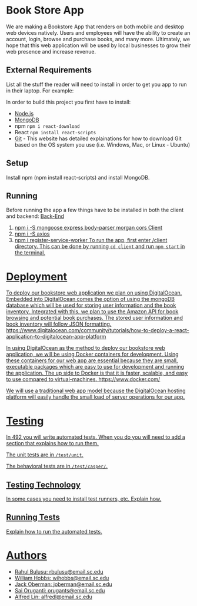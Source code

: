 # Book Store App 

We are making a Bookstore App that renders on both mobile and desktop web devices natively. Users and employees will have the ability to create an account, login, browse and purchase books, and many more. Ultimately, we hope that this web application will be used by local businesses to grow their web presence and increase revenue.  

## External Requirements

List all the stuff the reader will need to install in order to get you app to run in their laptop. For example:  

In order to build this project you first have to install:

* [Node.js](https://nodejs.org/en/)
* [MongoDB](https://www.mongodb.com/)
* npm `npm i react-download`
* React `npm install react-scripts`
* [Git](https://gist.github.com/derhuerst/1b15ff4652a867391f03) - This website has detailed explainations 
for how to download Git based on the OS system you use (i.e. Windows, Mac, or Linux - Ubuntu)
## Setup

Install npm (npm install react-scripts) and install MongoDB.

## Running
Before running the app a few things have to be installed in both the client and backend:
<u>Back-End<u>
1) npm i -S mongoose express body-parser morgan cors
<u>Client<u>
1) npm i -S axios
2) npm i register-service-worker
To run the app, first enter /client directory. This can be done by running `cd client` and run `npm start` in the terminal.

# Deployment
To deploy our bookstore web application we plan on using DigitalOcean. Embedded into DigitalOcean comes the option of using the mongoDB database which will be used for storing user information and the book inventory. Integrated with this, we plan to use the Amazon API for book browsing and potential book purchases. The stored user information and book inventory will follow JSON formatting. https://www.digitalocean.com/community/tutorials/how-to-deploy-a-react-application-to-digitalocean-app-platform

In using DigitalOcean as the method to deploy our bookstore web application, we will be using Docker containers for development. Using these containers for our web app are essential because they are small, executable packages which are easy to use for development and running the application. The up side to Docker is that it is faster, scalable, and easy to use compared to virtual-machines. https://www.docker.com/

We will use a traditional web app model because the DigitalOcean hosting platform will easily handle the small load of server operations for our app.

# Testing

In 492 you will write automated tests. When you do you will need to add a 
section that explains how to run them.

The unit tests are in `/test/unit`.

The behavioral tests are in `/test/casper/`.

## Testing Technology

In some cases you need to install test runners, etc. Explain how.

## Running Tests

Explain how to run the automated tests.

# Authors
* Rahul Bulusu: rbulusu@email.sc.edu
* William Hobbs: wihobbs@email.sc.edu
* Jack Oberman: joberman@email.sc.edu 
* Sai Oruganti: orugants@email.sc.edu
* Alfred Lin: alfredl@email.sc.edu